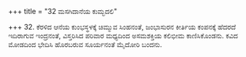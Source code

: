 +++
title = "32 ಮಸಗಿದಾನೆಯ ಕುಮ್ಭದಲಿ"

+++
32. ಕೆರಳಿದ ಆನೆಯ ಕುಂಭಸ್ಥಳಕ್ಕೆ  ಚಿಮ್ಮುವ ಸಿಂಹನಂತೆ, ಜಂಭಾಸುರನ ಕೀರ್ತಿಯ ಕಂಪನಕ್ಕೆ ಹೆದರದೆ ಇದಿರಾಗುವ ಇಂದ್ರನಂತೆ, ವಿಸ್ತರಿಸಿದ ಪರಿವಾರ ಮಧ್ಯದಿಂದ ಅಸಮಶಕ್ತಿಯ ಕಲಿಭೀಮ ಕಾಣಿಸಿಕೊಂಡನು. ಕವಿದ ಮೋಡದಿಂದ ಭೇದಿಸಿ ಹೊರಬರುವ ಸೂರ್ಯನಂತೆ ಮೈದೋರಿ ಬಂದನು.